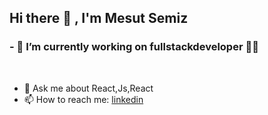 ## Hi there :wave: , I'm Mesut Semiz  


### - 🔭 I’m currently working on fullstackdeveloper :man_technologist:
<br>

- 💬 Ask me about React,Js,React
- 📫 How to reach me: [linkedin](https://www.linkedin.com/in/mesut-semiz/)





<!--
**mesutsemiz/MesutSemiz** is a ✨ _special_ ✨ repository because its `README.md` (this file) appears on your GitHub profile.

Here are some ideas to get you started:

- 🔭 I’m currently working on ...
- 🌱 I’m currently learning ...
- 👯 I’m looking to collaborate on ...
- 🤔 I’m looking for help with ...
- 💬 Ask me about ...
- 📫 How to reach me: ...
- 😄 Pronouns: ...
- ⚡ Fun fact: ...
-->
